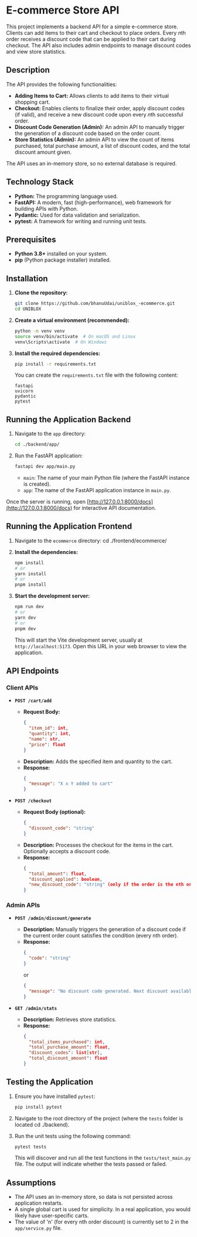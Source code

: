 # E-commerce Store API

This project implements a backend API for a simple e-commerce store. Clients can add items to their cart and checkout to place orders. Every *n*th order receives a discount code that can be applied to their cart during checkout. The API also includes admin endpoints to manage discount codes and view store statistics.

## Description

The API provides the following functionalities:

* **Adding Items to Cart:** Allows clients to add items to their virtual shopping cart.
* **Checkout:** Enables clients to finalize their order, apply discount codes (if valid), and receive a new discount code upon every *n*th successful order.
* **Discount Code Generation (Admin):** An admin API to manually trigger the generation of a discount code based on the order count.
* **Store Statistics (Admin):** An admin API to view the count of items purchased, total purchase amount, a list of discount codes, and the total discount amount given.

The API uses an in-memory store, so no external database is required.

## Technology Stack

* **Python:** The programming language used.
* **FastAPI:** A modern, fast (high-performance), web framework for building APIs with Python.
* **Pydantic:** Used for data validation and serialization.
* **pytest:** A framework for writing and running unit tests.

## Prerequisites

* **Python 3.8+** installed on your system.
* **pip** (Python package installer) installed.

## Installation

1.  **Clone the repository:**
    ```bash
    git clone https://github.com/bhanuUdai/uniblox_-ecommerce.git
    cd UNIBLOX
    ```

2.  **Create a virtual environment (recommended):**
    ```bash
    python -m venv venv
    source venv/bin/activate  # On macOS and Linux
    venv\Scripts\activate  # On Windows
    ```

3.  **Install the required dependencies:**
    ```bash
    pip install -r requirements.txt
    ```

    You can create the `requirements.txt` file with the following content:

    ```
    fastapi
    uvicorn
    pydantic
    pytest
    ```

## Running the Application Backend

1.  Navigate to the `app` directory:
    ```bash
    cd ./backend/app/
    ```

2.  Run the FastAPI application:
    ```bash
    fastapi dev app/main.py       
    ```

    * `main`: The name of your main Python file (where the FastAPI instance is created).
    * `app`: The name of the FastAPI application instance in `main.py`.

Once the server is running, open [http://127.0.0.1:8000/docs](http://127.0.0.1:8000/docs) for interactive API documentation.

## Running the Application Frontend
1.  Navigate to the `ecommerce` directory:
cd ./frontend/ecommerce/

2.  **Install the dependencies:**
    ```bash
    npm install
    # or
    yarn install
    # or
    pnpm install

2.  **Start the development server:**
    ```bash
    npm run dev
    # or
    yarn dev
    # or
    pnpm dev
    ```

    This will start the Vite development server, usually at `http://localhost:5173`. Open this URL in your web browser to view the application.


## API Endpoints

### Client APIs

* **`POST /cart/add`**
    * **Request Body:**
        ```json
        {
          "item_id": int,
          "quantity": int,
          "name": str,
          "price": float
        }
        ```
    * **Description:** Adds the specified item and quantity to the cart.
    * **Response:**
        ```json
        {
          "message": "X x Y added to cart"
        }
        ```

* **`POST /checkout`**
    * **Request Body (optional):**
        ```json
        {
          "discount_code": "string"
        }
        ```
    * **Description:** Processes the checkout for the items in the cart. Optionally accepts a discount code.
    * **Response:**
        ```json
        {
          "total_amount": float,
          "discount_applied": boolean,
          "new_discount_code": "string" (only if the order is the nth order)
        }
        ```

### Admin APIs

* **`POST /admin/discount/generate`**
    * **Description:** Manually triggers the generation of a discount code if the current order count satisfies the condition (every nth order).
    * **Response:**
        ```json
        {
          "code": "string"
        }
        ```
        or
        ```json
        {
          "message": "No discount code generated. Next discount available after X more orders."
        }
        ```

* **`GET /admin/stats`**
    * **Description:** Retrieves store statistics.
    * **Response:**
        ```json
        {
          "total_items_purchased": int,
          "total_purchase_amount": float,
          "discount_codes": list[str],
          "total_discount_amount": float
        }
        ```

## Testing the Application

1.  Ensure you have installed `pytest`:
    ```bash
    pip install pytest
    ```

2.  Navigate to the root directory of the project (where the `tests` folder is located cd ./backend).

3.  Run the unit tests using the following command:
    ```bash
    pytest tests
    ```

    This will discover and run all the test functions in the `tests/test_main.py` file. The output will indicate whether the tests passed or failed.

## Assumptions

* The API uses an in-memory store, so data is not persisted across application restarts.
* A single global cart is used for simplicity. In a real application, you would likely have user-specific carts.
* The value of 'n' (for every nth order discount) is currently set to 2 in the `app/service.py` file.
